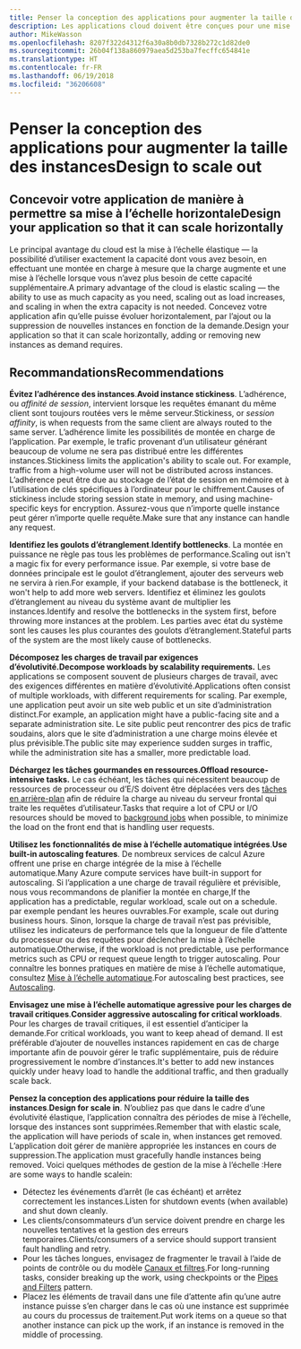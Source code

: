```yaml
---
title: Penser la conception des applications pour augmenter la taille des instances
description: Les applications cloud doivent être conçues pour une mise à l’échelle horizontale.
author: MikeWasson
ms.openlocfilehash: 8207f322d4312f6a30a8b0db7328b272c1d82de0
ms.sourcegitcommit: 26b04f138a860979aea5d253ba7fecffc654841e
ms.translationtype: HT
ms.contentlocale: fr-FR
ms.lasthandoff: 06/19/2018
ms.locfileid: "36206608"
---
```

# <a name="design-to-scale-out"></a><span data-ttu-id="f8b0e-103">Penser la conception des applications pour augmenter la taille des instances</span><span class="sxs-lookup"><span data-stu-id="f8b0e-103">Design to scale out</span></span>

## <a name="design-your-application-so-that-it-can-scale-horizontally"></a><span data-ttu-id="f8b0e-104">Concevoir votre application de manière à permettre sa mise à l’échelle horizontale</span><span class="sxs-lookup"><span data-stu-id="f8b0e-104">Design your application so that it can scale horizontally</span></span>

<span data-ttu-id="f8b0e-105">Le principal avantage du cloud est la mise à l’échelle élastique &mdash; la possibilité d’utiliser exactement la capacité dont vous avez besoin, en effectuant une montée en charge à mesure que la charge augmente et une mise à l’échelle lorsque vous n’avez plus besoin de cette capacité supplémentaire.</span><span class="sxs-lookup"><span data-stu-id="f8b0e-105">A primary advantage of the cloud is elastic scaling &mdash; the ability to use as much capacity as you need, scaling out as load increases, and scaling in when the extra capacity is not needed.</span></span> <span data-ttu-id="f8b0e-106">Concevez votre application afin qu’elle puisse évoluer horizontalement, par l’ajout ou la suppression de nouvelles instances en fonction de la demande.</span><span class="sxs-lookup"><span data-stu-id="f8b0e-106">Design your application so that it can scale horizontally, adding or removing new instances as demand requires.</span></span>

## <a name="recommendations"></a><span data-ttu-id="f8b0e-107">Recommandations</span><span class="sxs-lookup"><span data-stu-id="f8b0e-107">Recommendations</span></span>

<span data-ttu-id="f8b0e-108">**Évitez l’adhérence des instances**.</span><span class="sxs-lookup"><span data-stu-id="f8b0e-108">**Avoid instance stickiness**.</span></span> <span data-ttu-id="f8b0e-109">L’adhérence, ou *affinité de session*, intervient lorsque les requêtes émanant du même client sont toujours routées vers le même serveur.</span><span class="sxs-lookup"><span data-stu-id="f8b0e-109">Stickiness, or *session affinity*, is when requests from the same client are always routed to the same server.</span></span> <span data-ttu-id="f8b0e-110">L’adhérence limite les possibilités de montée en charge de l’application. Par exemple, le trafic provenant d’un utilisateur générant beaucoup de volume ne sera pas distribué entre les différentes instances.</span><span class="sxs-lookup"><span data-stu-id="f8b0e-110">Stickiness limits the application's ability to scale out. For example, traffic from a high-volume user will not be distributed across instances.</span></span> <span data-ttu-id="f8b0e-111">L’adhérence peut être due au stockage de l’état de session en mémoire et à l’utilisation de clés spécifiques à l’ordinateur pour le chiffrement.</span><span class="sxs-lookup"><span data-stu-id="f8b0e-111">Causes of stickiness include storing session state in memory, and using machine-specific keys for encryption.</span></span> <span data-ttu-id="f8b0e-112">Assurez-vous que n’importe quelle instance peut gérer n’importe quelle requête.</span><span class="sxs-lookup"><span data-stu-id="f8b0e-112">Make sure that any instance can handle any request.</span></span> 

<span data-ttu-id="f8b0e-113">**Identifiez les goulots d’étranglement**.</span><span class="sxs-lookup"><span data-stu-id="f8b0e-113">**Identify bottlenecks**.</span></span> <span data-ttu-id="f8b0e-114">La montée en puissance ne règle pas tous les problèmes de performance.</span><span class="sxs-lookup"><span data-stu-id="f8b0e-114">Scaling out isn't a magic fix for every performance issue.</span></span> <span data-ttu-id="f8b0e-115">Par exemple, si votre base de données principale est le goulot d’étranglement, ajouter des serveurs web ne servira à rien.</span><span class="sxs-lookup"><span data-stu-id="f8b0e-115">For example, if your backend database is the bottleneck, it won't help to add more web servers.</span></span> <span data-ttu-id="f8b0e-116">Identifiez et éliminez les goulots d’étranglement au niveau du système avant de multiplier les instances.</span><span class="sxs-lookup"><span data-stu-id="f8b0e-116">Identify and resolve the bottlenecks in the system first, before throwing more instances at the problem.</span></span> <span data-ttu-id="f8b0e-117">Les parties avec état du système sont les causes les plus courantes des goulots d’étranglement.</span><span class="sxs-lookup"><span data-stu-id="f8b0e-117">Stateful parts of the system are the most likely cause of bottlenecks.</span></span> 

<span data-ttu-id="f8b0e-118">**Décomposez les charges de travail par exigences d’évolutivité.**</span><span class="sxs-lookup"><span data-stu-id="f8b0e-118">**Decompose workloads by scalability requirements.**</span></span>  <span data-ttu-id="f8b0e-119">Les applications se composent souvent de plusieurs charges de travail, avec des exigences différentes en matière d’évolutivité.</span><span class="sxs-lookup"><span data-stu-id="f8b0e-119">Applications often consist of multiple workloads, with different requirements for scaling.</span></span> <span data-ttu-id="f8b0e-120">Par exemple, une application peut avoir un site web public et un site d’administration distinct.</span><span class="sxs-lookup"><span data-stu-id="f8b0e-120">For example, an application might have a public-facing site and a separate administration site.</span></span> <span data-ttu-id="f8b0e-121">Le site public peut rencontrer des pics de trafic soudains, alors que le site d’administration a une charge moins élevée et plus prévisible.</span><span class="sxs-lookup"><span data-stu-id="f8b0e-121">The public site may experience sudden surges in traffic, while the administration site has a smaller, more predictable load.</span></span> 

<span data-ttu-id="f8b0e-122">**Déchargez les tâches gourmandes en ressources.**</span><span class="sxs-lookup"><span data-stu-id="f8b0e-122">**Offload resource-intensive tasks.**</span></span> <span data-ttu-id="f8b0e-123">Le cas échéant, les tâches qui nécessitent beaucoup de ressources de processeur ou d’E/S doivent être déplacées vers des [tâches en arrière-plan][background-jobs] afin de réduire la charge au niveau du serveur frontal qui traite les requêtes d’utilisateur.</span><span class="sxs-lookup"><span data-stu-id="f8b0e-123">Tasks that require a lot of CPU or I/O resources should be moved to [background jobs][background-jobs] when possible, to minimize the load on the front end that is handling user requests.</span></span>

<span data-ttu-id="f8b0e-124">**Utilisez les fonctionnalités de mise à l’échelle automatique intégrées**.</span><span class="sxs-lookup"><span data-stu-id="f8b0e-124">**Use built-in autoscaling features**.</span></span> <span data-ttu-id="f8b0e-125">De nombreux services de calcul Azure offrent une prise en charge intégrée de la mise à l’échelle automatique.</span><span class="sxs-lookup"><span data-stu-id="f8b0e-125">Many Azure compute services have built-in support for autoscaling.</span></span> <span data-ttu-id="f8b0e-126">Si l’application a une charge de travail régulière et prévisible, nous vous recommandons de planifier la montée en charge,</span><span class="sxs-lookup"><span data-stu-id="f8b0e-126">If the application has a predictable, regular workload, scale out on a schedule.</span></span> <span data-ttu-id="f8b0e-127">par exemple pendant les heures ouvrables.</span><span class="sxs-lookup"><span data-stu-id="f8b0e-127">For example, scale out during business hours.</span></span> <span data-ttu-id="f8b0e-128">Sinon, lorsque la charge de travail n’est pas prévisible, utilisez les indicateurs de performance tels que la longueur de file d’attente du processeur ou des requêtes pour déclencher la mise à l’échelle automatique.</span><span class="sxs-lookup"><span data-stu-id="f8b0e-128">Otherwise, if the workload is not predictable, use performance metrics such as CPU or request queue length to trigger autoscaling.</span></span> <span data-ttu-id="f8b0e-129">Pour connaître les bonnes pratiques en matière de mise à l’échelle automatique, consultez [Mise à l’échelle automatique][autoscaling].</span><span class="sxs-lookup"><span data-stu-id="f8b0e-129">For autoscaling best practices, see [Autoscaling][autoscaling].</span></span>

<span data-ttu-id="f8b0e-130">**Envisagez une mise à l’échelle automatique agressive pour les charges de travail critiques**.</span><span class="sxs-lookup"><span data-stu-id="f8b0e-130">**Consider aggressive autoscaling for critical workloads**.</span></span> <span data-ttu-id="f8b0e-131">Pour les charges de travail critiques, il est essentiel d’anticiper la demande.</span><span class="sxs-lookup"><span data-stu-id="f8b0e-131">For critical workloads, you want to keep ahead of demand.</span></span> <span data-ttu-id="f8b0e-132">Il est préférable d’ajouter de nouvelles instances rapidement en cas de charge importante afin de pouvoir gérer le trafic supplémentaire, puis de réduire progressivement le nombre d’instances.</span><span class="sxs-lookup"><span data-stu-id="f8b0e-132">It's better to add new instances quickly under heavy load to handle the additional traffic, and then gradually scale back.</span></span>

<span data-ttu-id="f8b0e-133">**Pensez la conception des applications pour réduire la taille des instances**.</span><span class="sxs-lookup"><span data-stu-id="f8b0e-133">**Design for scale in**.</span></span>  <span data-ttu-id="f8b0e-134">N’oubliez pas que dans le cadre d’une évolutivité élastique, l’application connaîtra des périodes de mise à l’échelle, lorsque des instances sont supprimées.</span><span class="sxs-lookup"><span data-stu-id="f8b0e-134">Remember that with elastic scale, the application will have periods of scale in, when instances get removed.</span></span> <span data-ttu-id="f8b0e-135">L’application doit gérer de manière appropriée les instances en cours de suppression.</span><span class="sxs-lookup"><span data-stu-id="f8b0e-135">The application must gracefully handle instances being removed.</span></span> <span data-ttu-id="f8b0e-136">Voici quelques méthodes de gestion de la mise à l’échelle :</span><span class="sxs-lookup"><span data-stu-id="f8b0e-136">Here are some ways to handle scalein:</span></span>

- <span data-ttu-id="f8b0e-137">Détectez les événements d’arrêt (le cas échéant) et arrêtez correctement les instances.</span><span class="sxs-lookup"><span data-stu-id="f8b0e-137">Listen for shutdown events (when available) and shut down cleanly.</span></span> 
- <span data-ttu-id="f8b0e-138">Les clients/consommateurs d’un service doivent prendre en charge les nouvelles tentatives et la gestion des erreurs temporaires.</span><span class="sxs-lookup"><span data-stu-id="f8b0e-138">Clients/consumers of a service should support transient fault handling and retry.</span></span> 
- <span data-ttu-id="f8b0e-139">Pour les tâches longues, envisagez de fragmenter le travail à l’aide de points de contrôle ou du modèle [Canaux et filtres][pipes-filters-pattern].</span><span class="sxs-lookup"><span data-stu-id="f8b0e-139">For long-running tasks, consider breaking up the work, using checkpoints or the [Pipes and Filters][pipes-filters-pattern] pattern.</span></span> 
- <span data-ttu-id="f8b0e-140">Placez les éléments de travail dans une file d’attente afin qu’une autre instance puisse s’en charger dans le cas où une instance est supprimée au cours du processus de traitement.</span><span class="sxs-lookup"><span data-stu-id="f8b0e-140">Put work items on a queue so that another instance can pick up the work, if an instance is removed in the middle of processing.</span></span> 


<!-- links -->

[autoscaling]: ../../best-practices/auto-scaling.md
[background-jobs]: ../../best-practices/background-jobs.md
[pipes-filters-pattern]: ../../patterns/pipes-and-filters.md
